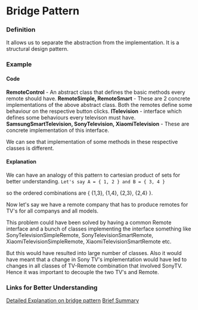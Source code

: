 # Bridge Pattern


### Definition

It allows us to separate the abstraction from the implementation. It is a structural design pattern.


### Example


#### Code

**RemoteControl** - An abstract class that defines the basic methods every remote should have.
**RemoteSimple, RemoteSmart** - These are 2 concrete implementations of the above abstract class. Both the remotes define some behaviour on the respective button clicks. 
**ITelevision** - interface which defines some behaviours every televison must have.
**SamsungSmartTelevision, SonyTelevision, XiaomiTelevision** - These are concrete implementation of this interface.

We can see that implementation of some methods in these respective classes is different.

#### Explanation

We can have an analogy of this pattern to cartesian product of sets for better understanding. 
```Let's say A = { 1, 2 } and B = { 3, 4 }```

so the ordered combinations are { {1,3}, {1,4}, {2,3}, {2,4} }.

Now let's say  we have a remote company that has to produce remotes for TV's for all companys and all models. 

This problem could have been solved by having a common Remote interface and a bunch of classes implementing the interface something like
SonyTelevisionSimpleRemote, SonyTelevisionSmartRemote, XiaomiTelevisionSimpleRemote, XiaomiTelevisionSmartRemote etc. 

But this would have resulted into large number of classes. Also it would have meant that a change in Sony TV's implementation would have led to changes in all classes of TV-Remote combination that involved SonyTV. Hence it was important to decouple the two TV's and Remote. 

### Links for Better Understanding
[Detailed Explanation on bridge pattern](https://www.youtube.com/watch?v=F1YQ7YRjttI)
[Brief Summary](https://www.youtube.com/watch?v=9jIgSsIfh_8)

